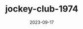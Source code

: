 ---
layout: note-image
parent: ..
title: jockey-club-1974
date: 2023-09-17
metatitle: Imagem Jockey Club
categories: imagem, jockey club
description: Jockey Club
year: 1974
cover-image: https://www.historiadorecife.com/images/cover.jpg
---